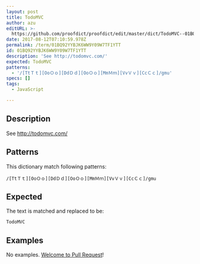 ```yaml
---
layout: post
title: TodoMVC
author: azu
editURL: >-
  https://github.com/proofdict/proofdict/edit/master/dict/TodoMVC--01BQ92YYBJK6WW9Y09W7TF1YTT.yml
date: 2017-08-12T07:10:59.978Z
permalink: /term/01BQ92YYBJK6WW9Y09W7TF1YTT
id: 01BQ92YYBJK6WW9Y09W7TF1YTT
description: 'See http://todomvc.com/'
expected: TodoMVC
patterns:
  - '/[TtＴｔ][OoＯｏ][DdＤｄ][OoＯｏ][MmＭｍ][VvＶｖ][CcＣｃ]/gmu'
specs: []
tags:
  - JavaScript

---
```


## Description

See http://todomvc.com/

## Patterns

This dictionary match following patterns:

    /[TtＴｔ][OoＯｏ][DdＤｄ][OoＯｏ][MmＭｍ][VvＶｖ][CcＣｃ]/gmu

## Expected

The text is matched and replaced to be:

    TodoMVC

## Examples

No examples. [Welcome to Pull Request](https://github.com/jser/jser.info/edit/master/dict/TodoMVC--01BQ92YYBJK6WW9Y09W7TF1YTT.yml)!
